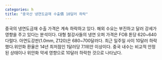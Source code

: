 ```yaml
---
categories: h
title: "중국산 냉연도금재 수출價 10달러 하락"
---
```

중국의 냉연도금재 수출 가격은 계속 하락하고 있다. 해외 수요는 부진하고 달러 강세가 영향을 주고 있다는 분석이다. 대형 철강사들의 냉연 오퍼 가격은 FOB 톤당 620~640다럴다. 아연도강판(1.0mm, Z120)은 680~700달러다. 최근 일주일 사이 10달러 하락했다.위안화 환율은 14년 최저점인 1달러당 7.1위안 이상이다. 중국 내수는 비교적 안정된 상태이나 위안화 약세 영향으로 10달러 하락한 것으로 나타났다.